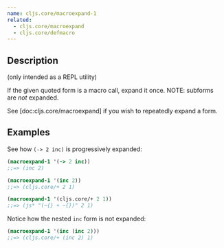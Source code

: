 ```yaml
---
name: cljs.core/macroexpand-1
related:
  - cljs.core/macroexpand
  - cljs.core/defmacro
---
```


## Description

(only intended as a REPL utility)

If the given quoted form is a macro call, expand it once. NOTE: subforms are
_not_ expanded.

See [doc:cljs.core/macroexpand] if you wish to repeatedly expand a form.


## Examples

See how `(-> 2 inc)` is progressively expanded:

```clj
(macroexpand-1 '(-> 2 inc))
;;=> (inc 2)

(macroexpand-1 '(inc 2))
;;=> (cljs.core/+ 2 1)

(macroexpand-1 '(cljs.core/+ 2 1))
;;=> (js* "(~{} + ~{})" 2 1)
```

Notice how the nested `inc` form is not expanded:

```clj
(macroexpand-1 '(inc (inc 2)))
;;=> (cljs.core/+ (inc 2) 1)
```
